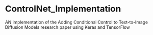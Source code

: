 # ControlNet_Implementation
AN implementation of the Adding Conditional Control to Text-to-Image Diffusion Models research paper using Keras and TensorFlow
